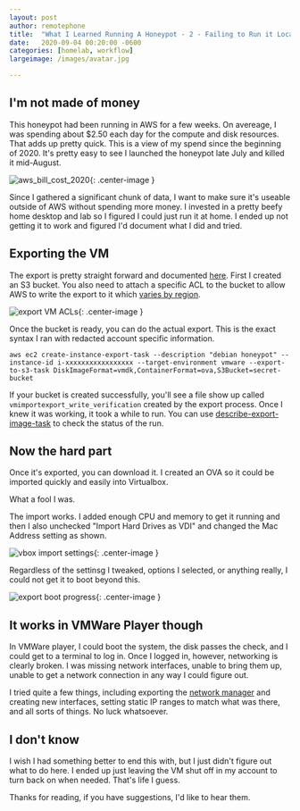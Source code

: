 ```yaml
---
layout: post
author: remotephone
title:  "What I Learned Running A Honeypot - 2 - Failing to Run it Locally"
date:   2020-09-04 00:20:00 -0600
categories: [homelab, workflow]
largeimage: /images/avatar.jpg

---
```


## I'm not made of money

This honeypot had been running in AWS for a few weeks. On avereage, I was spending about $2.50 each day for the compute and disk resources. That adds up pretty quick. This is a view of my spend since the beginning of 2020. It's pretty easy to see I launched the honeypot late July and killed it mid-August.

![aws_bill_cost_2020]({{site.url}}/images/aws_bill_cost_2020.png){: .center-image }

Since I gathered a significant chunk of data, I want to make sure it's useable outside of AWS without spending more money. I invested in a pretty beefy home desktop and lab so I figured I could just run it at home. I ended up not getting it to work and figured I'd document what I did and tried.

## Exporting the VM

The export is pretty straight forward and documented [here](https://docs.aws.amazon.com/vm-import/latest/userguide/vmexport.html). First I created an S3 bucket. You also need to attach a specific ACL to the bucket to allow AWS to write the export to it which [varies by region](https://docs.aws.amazon.com/vm-import/latest/userguide/vmexport.html#vmexport-prerequisites).

![export VM ACLs]({{site.url}}/images/export_acl.png){: .center-image }

Once the bucket is ready, you can do the actual export. This is the exact syntax I ran with redacted account specific information.

~~~
aws ec2 create-instance-export-task --description "debian honeypot" --instance-id i-xxxxxxxxxxxxxxxxx --target-environment vmware --export-to-s3-task DiskImageFormat=vmdk,ContainerFormat=ova,S3Bucket=secret-bucket
~~~

If your bucket is created successfully, you'll see a file show up called `vmimportexport_write_verification` created by the export process. Once I knew it was working, it took a while to run. You can use [describe-export-image-task](https://docs.aws.amazon.com/cli/latest/reference/ec2/describe-export-image-tasks.html) to check the status of the run.

## Now the hard part

Once it's exported, you can download it. I created an OVA so it could be imported quickly and easily into Virtualbox.

What a fool I was.

The import works. I added enough CPU and memory to get it running and then I also unchecked "Import Hard Drives as VDI" and changed the Mac Address setting as shown.

![vbox import settings]({{site.url}}/images/vbox_import_settings.png){: .center-image }

Regardless of the settinsg I tweaked, options I selected, or anything really, I could not get it to boot beyond this.

![export boot progress]({{site.url}}/images/export_boot_progress.png){: .center-image }

## It works in VMWare Player though

In VMWare player, I could boot the system, the disk passes the check, and I could get to a terminal to log in. Once I logged in, however, networking is clearly broken. I was missing network interfaces, unable to bring them up, unable to get a network connection in any way I could figure out.

I tried quite a few things, including exporting the [network manager](https://www.eightforums.com/threads/how-to-add-the-virtual-network-editor-to-vmware-player.5137/) and creating new interfaces, setting static IP ranges to match what was there, and all sorts of things. No luck whatsoever.

## I don't know

I wish I had something better to end this with, but I just didn't figure out what to do here. I ended up just leaving the VM shut off in my account to turn back on when needed. That's life I guess.

Thanks for reading, if you have suggestions, I'd like to hear them.
